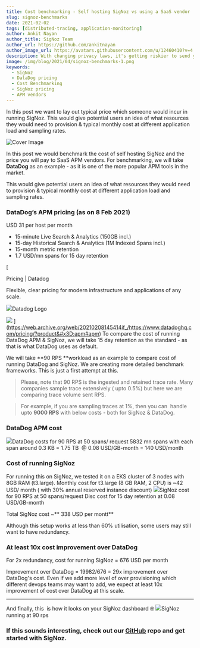 ```yaml
---
title: Cost benchmarking - Self hosting SigNoz vs using a SaaS vendor
slug: signoz-benchmarks
date: 2021-02-02
tags: [distributed-tracing, application-monitoring]
author: Ankit Nayan
author_title: SigNoz Team
author_url: https://github.com/ankitnayan
author_image_url: https://avatars.githubusercontent.com/u/12460410?v=4
description: With changing privacy laws, it's getting riskier to send your data to third party SaaS vendors. In the observability domain, traces and logs are something which you don't want to send outside. Let's find out why self-hosted software solutions are replacing SaaS providers now.
image: /img/blog/2021/04/signoz-benchmarks-1.png
keywords:
  - SigNoz
  - DataDog pricing
  - Cost Benchmarking
  - SigNoz pricing
  - APM vendors
---
```


In this post we want to lay out typical price which someone would incur in running SigNoz. This would give potential users an idea of what resources they would need to provision & typical monthly cost at different application load and sampling rates.

<!--truncate-->

![Cover Image](/img/blog/2021/04/signoz-benchmarks-1.png)

In this post we would benchmark the cost of self hosting SigNoz and the price you will pay to SaaS APM vendors. For benchmarking, we will take **DataDog** as an example - as it is one of the more popular APM tools in the market.

This would give potential users an idea of what resources they would need to provision & typical monthly cost at different application load and sampling rates.

### DataDog’s APM pricing (as on 8 Feb 2021)

USD 31 per host per month

- 15-minute Live Search & Analytics (150GB incl.)
- 15-day Historical Search & Analytics (1M Indexed Spans incl.)
- 15-month metric retention
- 1.7 USD/mn spans for 15 day retention

[

Pricing | Datadog

Flexible, clear pricing for modern infrastructure and applications of any scale.

![](https://web.archive.org/web/20210208145414im_/https://imgix.datadoghq.com/img/favicons/apple-touch-icon.png)Datadog Logo

![](https://web.archive.org/web/20210208145414im_/https://imgix.datadoghq.com/img/navbar/menu/features.svg)
](https://web.archive.org/web/20210208145414if_/https://www.datadoghq.com/pricing/?product&#x3D;apm#apm)
To compare the cost of running DataDog APM & SigNoz, we will take 15 day retention as the standard - as that is what DataDog uses as default.

We will take **90 RPS **workload as an example to compare cost of running DataDog and SigNoz. We are creating more detailed benchmark frameworks. This is just a first attempt at this.

> Please, note that 90 RPS is the ingested and retained trace rate. Many companies sample trace extensively ( upto 0.5%) but here we are comparing trace volume sent RPS.

> For example, if you are sampling traces at 1%, then you can  handle upto **9000 RPS** with below costs - both for SigNoz & DataDog.

### DataDog APM cost

![](/img/blog/2021/02/datadog-cost-90rps.jpg)DataDog costs for 90 RPS at 50 spans/ request
5832 mn spans with each span around 0.3 KB = 1.75 TB  @ 0.08 USD/GB-month = 140 USD/month

### Cost of running SigNoz

For running this on SigNoz, we tested it on a EKS cluster of 3 nodes with 8GB RAM (t3.large). Monthly cost for t3.large (8 GB RAM, 2 CPU) is ~42 USD/ month ( with 30% annual reserved instance discount)
![](/img/blog/2021/02/signoz-cost-90rps-1.jpg)SigNoz cost for 90 RPS at 50 spans/request
Disc cost for 15 day retention at 0.08 USD/GB-month

Total SigNoz cost ~** 338 USD per montt**

Although this setup works at less than 60% utilisation, some users may still want to have redundancy.

### At least 10x cost improvement over DataDog

For 2x redundancy, cost for running SigNoz = 676 USD per month

Improvement over DataDog = 19982/676 = 29x improvement over DataDog's cost. Even if we add more level of over provisioning which different devops teams may want to add, we expect at least 10x improvement of cost over DataDog at this scale.

---

And finally, this  is how it looks on your SigNoz dashboard 🤓
![](/img/blog/2021/02/signoz-dashboard-90rps.jpeg)SigNoz running at 90 rps

### If this sounds interesting, check out our [GitHub](https://github.com/SigNoz/signoz) repo and get started with SigNoz.
